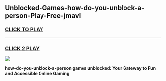 
## Unblocked-Games-how-do-you-unblock-a-person-Play-Free-jmavl
<h3>
<a href="https://premium76.site?title=how-do-you-unblock-a-person&ref=18A1">CLICK TO PLAY</a></h3>
<hr>

<h3>
<a href="https://premium76.site?title=how-do-you-unblock-a-person&ref=18A1">CLICK 2 PLAY</a>
  
</h3>

<a href="https://premium76.site?title=how-do-you-unblock-a-person&ref=18A1"><img src="https://clearcache.store/games.png"></a>


**how-do-you-unblock-a-person games unblocked: Your Gateway to Fun and Accessible Online Gaming**
